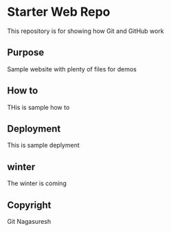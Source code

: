 # Starter Web Repo

This repository is for showing how Git and GitHub work

## Purpose

Sample website with plenty of files for demos

## How to
THis is sample how to  

## Deployment
This is sample deplyment
## winter
The winter is coming

## Copyright 
Git Nagasuresh